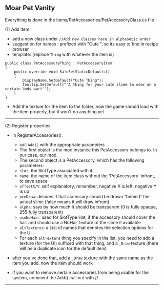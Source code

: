 ## Moar Pet Vanity

Everything is done in the Items/PetAccessories/PetAccessoryClass.cs file

(1) Add Item

* add a new class under `//Add new classes here in alphabetic order`
* suggestion for names : prefixed with "Cute ", so its easy to find in recipe browser 
* template: (replace `Thing` with whatever the item is)

```
public class PetAccessoryThing : PetAccessoryItem
{
    public override void SafeSetStaticDefaults()
    {
        DisplayName.SetDefault("Cute Thing");
        Tooltip.SetDefault("'A thing for your cute slime to wear on a certain body part'");
    }
}
```

* Add the texture for the item to the folder, now the game should load
with the item properly, but it won't do anything yet

***


(2) Register properties

* In RegisterAccessories():
  * call `Add()` with the appropriate parameters
  * The first object is the mod instance this PetAccessory belongs to. In our case, our mod.
  * The second object is a PetAccessory, which has the following parameters:
  * `slot`: the SlotType associated with it, 
  * `name`: the name of the item class without the 'PetAccessory' infront, to save space
  * `offsetX/Y`: self explanatory, remember, negative X is left, negative Y is up
  * `preDraw`: decides if that accessory should be drawn "behind" the actual slime (false means it will draw infront)
  * `alpha`: says by how much it should be transparent (0 is fully opaque, 255 fully transparent)
  * `useNoHair`: used for SlotType.Hat, if the accessory should cover the hair and should use a NoHair texture of the slime if available
  * `altTextures`: a List of names that denotes the selection options for the UI
  * For each `altTexture` thing you specify in the list, you need to add a texture (for the UI) suffixed with that thing,
and a `_Draw` texture (there will be a duplicate icon for the default item)

* after you've done that, add a `_Draw` texture with the same name as the item you add, now the item should work

* if you want to remove certain accessories from being usable for the system, comment the Add() call out with //

***

